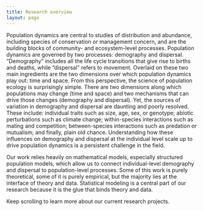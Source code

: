 ```yaml
---
title: Research overview
layout: page
---
```

Population dynamics are central to studies of distribution and abundance, including species of conservation or management concern, and are the building blocks of community- and ecosystem-level processes. Population dynamics are governed by two processes: demography and dispersal. “Demography” includes all the life cycle transitions that give rise to births and deaths, while “dispersal” refers to movement. Overlaid on these two main ingredients are the two dimensions over which population dynamics play out: time and space. From this perspective, the science of population ecology is surprisingly simple. There are two dimensions along which populations may change (time and space) and two mechanisms that can drive those changes (demography and dispersal). Yet, the sources of variation in demography and dispersal are daunting and poorly resolved. These include: individual traits such as size, age, sex, or genotype; abiotic perturbations such as climate change; within-species interactions such as mating and competition; between-species interactions such as predation or mutualism; and finally, plain old chance. Understanding how these influences on demography and dispersal at the individual level scale up to drive population dynamics is a persistent challenge in the field. 

Our work relies heavily on mathematical models, especially structured population models, which allow us to connect individual-level demography and dispersal to population-level processes. Some of this work is purely theoretical, some of it is purely empirical, but the majority lies at the interface of theory and data. Statistical modeling is a central part of our research because it is the glue that binds theory and data. 

Keep scrolling to learn more about our current research projects.
